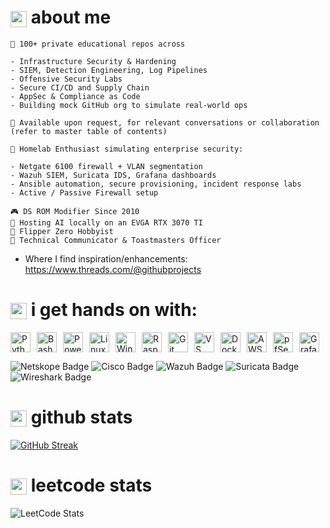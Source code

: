 # <img src="https://www.gstatic.com/android/keyboard/emojikitchen/20240530/u1f409/u1f409_u1f525.png?fbx" width="26" height="26" style="vertical-align: middle;" alt="red dragon"/> about me

```
🔐 100+ private educational repos across

- Infrastructure Security & Hardening
- SIEM, Detection Engineering, Log Pipelines
- Offensive Security Labs
- Secure CI/CD and Supply Chain
- AppSec & Compliance as Code
- Building mock GitHub org to simulate real-world ops

📂 Available upon request, for relevant conversations or collaboration (refer to master table of contents)

🧱 Homelab Enthusiast simulating enterprise security:

- Netgate 6100 firewall + VLAN segmentation
- Wazuh SIEM, Suricata IDS, Grafana dashboards
- Ansible automation, secure provisioning, incident response labs
- Active / Passive Firewall setup

🎮 DS ROM Modifier Since 2010
🔋 Hosting AI locally on an EVGA RTX 3070 TI
🐬 Flipper Zero Hobbyist
🎤 Technical Communicator & Toastmasters Officer
```
- Where I find inspiration/enhancements: https://www.threads.com/@githubprojects 

# <img src="https://www.gstatic.com/android/keyboard/emojikitchen/20240530/u1f4bb/u1f4bb_u1f30c.png?fbx" width="26" height="26" style="vertical-align: middle;" alt="magic laptop"/> i get hands on with:

<p style="display: flex; flex-wrap: wrap; align-items: center; gap: 10px;">

  <img src="https://cdn.jsdelivr.net/gh/devicons/devicon@latest/icons/python/python-original.svg" alt="Python Icon" style="height: 32px; width: auto; max-width: 100px;">
  <img src="https://cdn.jsdelivr.net/gh/devicons/devicon@latest/icons/bash/bash-original.svg" alt="Bash Icon" style="height: 32px; width: auto; max-width: 100px;">
  <img src="https://cdn.jsdelivr.net/gh/devicons/devicon@latest/icons/powershell/powershell-original.svg" alt="PowerShell Icon" style="height: 32px; width: auto; max-width: 100px;">
  <img src="https://cdn.jsdelivr.net/gh/devicons/devicon@latest/icons/linux/linux-original.svg" alt="Linux Icon" style="height: 32px; width: auto; max-width: 100px;">
  <img src="https://cdn.jsdelivr.net/gh/devicons/devicon@latest/icons/windows11/windows11-original-wordmark.svg" alt="Windows 11 Icon" style="height: 32px; width: auto; max-width: 100px;">
  <img src="https://cdn.jsdelivr.net/gh/devicons/devicon@latest/icons/raspberrypi/raspberrypi-original.svg" alt="Raspberry Pi Icon" style="height: 32px; width: auto; max-width: 100px;">
  <img src="https://cdn.jsdelivr.net/gh/devicons/devicon@latest/icons/git/git-original.svg" alt="Git Icon" style="height: 32px; width: auto; max-width: 100px;">
  <img src="https://cdn.jsdelivr.net/gh/devicons/devicon@latest/icons/vscode/vscode-original.svg" alt="VS Code Icon" style="height: 32px; width: auto; max-width: 100px;">
  <img src="https://cdn.jsdelivr.net/gh/devicons/devicon@latest/icons/docker/docker-original-wordmark.svg" alt="Docker Icon" style="height: 32px; width: auto; max-width: 100px;">
  <img src="https://cdn.jsdelivr.net/gh/devicons/devicon@latest/icons/amazonwebservices/amazonwebservices-original-wordmark.svg" alt="AWS Icon" style="height: 32px; width: auto; max-width: 100px;">
  <img src="https://cdn.jsdelivr.net/gh/devicons/devicon@latest/icons/pfsense/pfsense-original.svg" alt="pfSense Icon" style="height: 32px; width: auto; max-width: 100px;">
  <img src="https://cdn.jsdelivr.net/gh/devicons/devicon@latest/icons/grafana/grafana-original-wordmark.svg" alt="Grafana Icon" style="height: 32px; width: auto; max-width: 100px;">

</p>

<img src="https://img.shields.io/badge/Netskope-SASE%20Firewall-orange?style=flat-square" alt="Netskope Badge" /> <img src="https://img.shields.io/badge/Cisco-Network%20Security-0c76e2?style=flat-square" alt="Cisco Badge" /> <img src="https://img.shields.io/badge/Wazuh-SIEM%20+%20XDR-005f99?style=flat-square" alt="Wazuh Badge" /> <img src="https://img.shields.io/badge/Suricata-Intrusion%20Detection-orange?style=flat-square" alt="Suricata Badge" /> <img src="https://img.shields.io/badge/Wireshark-Network%20Analyzer-0e6ba8?style=flat-square" alt="Wireshark Badge" /> 

# <img src="https://www.gstatic.com/android/keyboard/emojikitchen/20231113/u1f4a1/u1f4a1_u1f451.png?fbx" width="26" height="26" style="vertical-align: middle;" alt="visionary idea emoji"/> github stats
<a href="https://git.io/streak-stats"> <img src="https://streak-stats.demolab.com?user=wehr-to&theme=blood-dark&border_radius=5" alt="GitHub Streak" /></a> 

# <img src="https://www.gstatic.com/android/keyboard/emojikitchen/20220506/u1f52e/u1f52e_u1fa90.png?fbx" width="26" height="26" style="vertical-align: middle;" alt="crystal ball with trans flag"/> leetcode stats
![LeetCode Stats](https://leetcard.jacoblin.cool/wehrto?theme=catppuccinMocha&font=Noto%20Sans%20Limbu)



